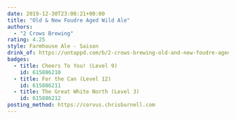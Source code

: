 ```yaml
---
date: 2019-12-30T23:08:21+00:00
title: "Old & New Foudre Aged Wild Ale"
authors:
  - "2 Crows Brewing"
rating: 4.25
style: Farmhouse Ale - Saison
drink_of: https://untappd.com/b/2-crows-brewing-old-and-new-foudre-aged-wild-ale/3469082
badges:
  - title: Cheers To You! (Level 9)
    id: 615886210
  - title: For the Can (Level 12)
    id: 615886211
  - title: The Great White North (Level 3)
    id: 615886212
posting_method: https://corvus.chrisburnell.com
---
```

